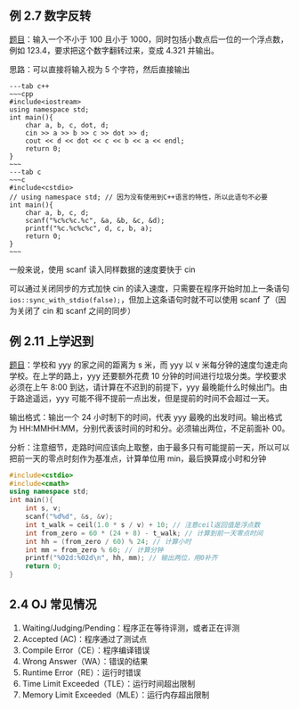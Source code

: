 ## 例 2.7 数字反转

[题目](https://www.luogu.com.cn/problem/P5705)：输入一个不小于 100 且小于 1000，同时包括小数点后一位的一个浮点数，例如 123.4，要求把这个数字翻转过来，变成 4.321 并输出。

思路：可以直接将输入视为 5 个字符，然后直接输出
```tabs
---tab c++
~~~cpp
#include<iostream>
using namespace std;
int main(){
	char a, b, c, dot, d;
	cin >> a >> b >> c >> dot >> d;
	cout << d << dot << c << b << a << endl;
	return 0;
}
~~~
---tab c
~~~c
#include<cstdio>
// using namespace std; // 因为没有使用到C++语言的特性，所以此语句不必要
int main(){
	char a, b, c, d;
	scanf("%c%c%c.%c", &a, &b, &c, &d);
	printf("%c.%c%c%c", d, c, b, a);
	return 0;
}
~~~
```

一般来说，使用 scanf 读入同样数据的速度要快于 cin

可以通过关闭同步的方式加快 cin 的读入速度，只需要在程序开始时加上一条语句 `ios::sync_with_stdio(false);`，但加上这条语句时就不可以使用 scanf 了（因为关闭了 cin 和 scanf 之间的同步）

## 例 2.11 上学迟到

[题目](https://www.luogu.com.cn/problem/P5707)：学校和 yyy 的家之间的距离为 s 米，而 yyy 以 v 米每分钟的速度匀速走向学校。在上学的路上，yyy 还要额外花费 10 分钟的时间进行垃圾分类。学校要求必须在上午 8:00 到达，请计算在不迟到的前提下，yyy 最晚能什么时候出门。由于路途遥远，yyy 可能不得不提前一点出发，但是提前的时间不会超过一天。

输出格式：输出一个 24 小时制下的时间，代表 yyy 最晚的出发时间。输出格式为 HH:MMHH:MM，分别代表该时间的时和分。必须输出两位，不足前面补 00。

分析：注意细节，走路时间应该向上取整，由于最多只有可能提前一天，所以可以把前一天的零点时刻作为基准点，计算单位用 min，最后换算成小时和分钟

```c++
#include<cstdio>
#include<cmath>
using namespace std;
int main(){
	int s, v;
	scanf("%d%d", &s, &v);
	int t_walk = ceil(1.0 * s / v) + 10; // 注意ceil返回值是浮点数
	int from_zero = 60 * (24 + 8) - t_walk; // 计算到前一天零点时间
	int hh = (from_zero / 60) % 24; // 计算小时
	int mm = from_zero % 60; // 计算分钟
	printf("%02d:%02d\n", hh, mm); // 输出两位，用0补齐
	return 0;
}
```

## 2.4 OJ 常见情况

1. Waiting/Judging/Pending：程序正在等待评测，或者正在评测
2. Accepted (AC)：程序通过了测试点
3. Compile Error（CE）：程序编译错误
4. Wrong Answer（WA）：错误的结果
5. Runtime Error（RE）：运行时错误
6. Time Limit Exceeded（TLE）：运行时间超出限制
7. Memory Limit Exceeded（MLE）：运行内存超出限制

